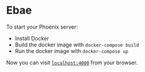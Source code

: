 # Ebae

To start your Phoenix server:

  * Install Docker
  * Build the docker image with `docker-compose build`
  * Run the docker image with `docker-compose up`

Now you can visit [`localhost:4000`](http://localhost:4000) from your browser.

